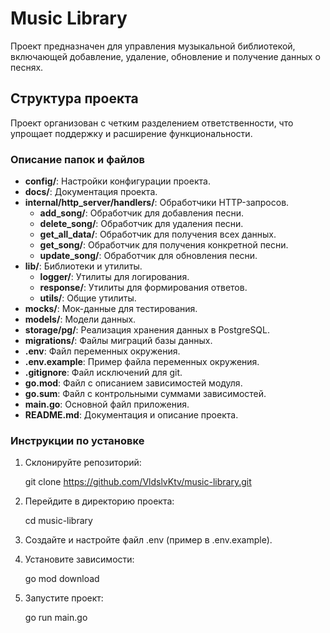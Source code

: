 # Music Library

Проект предназначен для управления музыкальной библиотекой, включающей добавление, удаление, обновление и получение данных о песнях.

## Структура проекта

Проект организован с четким разделением ответственности, что упрощает поддержку и расширение функциональности.

### Описание папок и файлов

- **config/**: Настройки конфигурации проекта.
- **docs/**: Документация проекта.
- **internal/http_server/handlers/**: Обработчики HTTP-запросов.
  - **add_song/**: Обработчик для добавления песни.
  - **delete_song/**: Обработчик для удаления песни.
  - **get_all_data/**: Обработчик для получения всех данных.
  - **get_song/**: Обработчик для получения конкретной песни.
  - **update_song/**: Обработчик для обновления песни.
- **lib/**: Библиотеки и утилиты.
  - **logger/**: Утилиты для логирования.
  - **response/**: Утилиты для формирования ответов.
  - **utils/**: Общие утилиты.
- **mocks/**: Мок-данные для тестирования.
- **models/**: Модели данных.
- **storage/pg/**: Реализация хранения данных в PostgreSQL.
- **migrations/**: Файлы миграций базы данных.
- **.env**: Файл переменных окружения.
- **.env.example**: Пример файла переменных окружения.
- **.gitignore**: Файл исключений для git.
- **go.mod**: Файл с описанием зависимостей модуля.
- **go.sum**: Файл с контрольными суммами зависимостей.
- **main.go**: Основной файл приложения.
- **README.md**: Документация и описание проекта.

### Инструкции по установке

1. Склонируйте репозиторий:

   git clone https://github.com/VldslvKtv/music-library.git

2. Перейдите в директорию проекта:

    cd music-library

3. Создайте и настройте файл .env (пример в .env.example).

4. Установите зависимости:

    go mod download

5. Запустите проект:
    
    go run main.go



